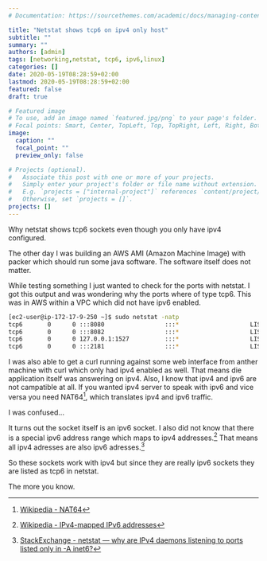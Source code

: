 ```yaml
---
# Documentation: https://sourcethemes.com/academic/docs/managing-content/

title: "Netstat shows tcp6 on ipv4 only host"
subtitle: ""
summary: ""
authors: [admin]
tags: [networking,netstat, tcp6, ipv6,linux]
categories: []
date: 2020-05-19T08:28:59+02:00
lastmod: 2020-05-19T08:28:59+02:00
featured: false
draft: true

# Featured image
# To use, add an image named `featured.jpg/png` to your page's folder.
# Focal points: Smart, Center, TopLeft, Top, TopRight, Left, Right, BottomLeft, Bottom, BottomRight.
image:
  caption: ""
  focal_point: ""
  preview_only: false

# Projects (optional).
#   Associate this post with one or more of your projects.
#   Simply enter your project's folder or file name without extension.
#   E.g. `projects = ["internal-project"]` references `content/project/deep-learning/index.md`.
#   Otherwise, set `projects = []`.
projects: []
---
```


Why netstat shows tcp6 sockets even though you only have ipv4 configured.

<!--more-->

The other day I was building an AWS AMI (Amazon Machine Image) with packer which should run some java software.
The software itself does not matter.

While testing something I just wanted to check for the ports with netstat.
I got this output and was wondering why the ports where of type tcp6.
This was in AWS within a VPC which did not have ipv6 enabled.

```bash
[ec2-user@ip-172-17-9-250 ~]$ sudo netstat -natp
tcp6       0      0 :::8080                 :::*                    LISTEN      3861/java
tcp6       0      0 :::8082                 :::*                    LISTEN      3860/java
tcp6       0      0 127.0.0.1:1527          :::*                    LISTEN      3859/java
tcp6       0      0 :::2181                 :::*                    LISTEN      3858/java
```

I was also able to get a curl running against some web interface from anther machine with curl which only had ipv4 enabled as well.
That means die application itself was answering on ipv4.
Also, I know that ipv4 and ipv6 are not campatible at all.
If you wanted ipv4 server to speak with ipv6 and vice versa you need NAT64[^1], which translates ipv4 and ipv6 traffic.

I was confused...

It turns out the socket itself is an ipv6 socket. I also did not know that there is a special ipv6 address range which maps to ipv4 addresses.[^2]
That means all ipv4 adresses are also ipv6 adresses.[^3]

So these sockets work with ipv4 but since they are really ipv6 sockets they are listed as tcp6 in netstat.

The more you know.

[^1]: [Wikipedia - NAT64](https://en.wikipedia.org/wiki/NAT64)
[^2]: [Wikipedia - IPv4-mapped IPv6 addresses](https://en.wikipedia.org/wiki/IPv6#IPv4-mapped_IPv6_addresses)
[^3]: [StackExchange - netstat — why are IPv4 daemons listening to ports listed only in -A inet6?](https://unix.stackexchange.com/questions/152612/netstat-why-are-ipv4-daemons-listening-to-ports-listed-only-in-a-inet6)
